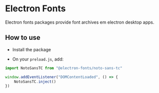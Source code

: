 # Electron Fonts

Electron fonts packages provide font archives em electron desktop apps.

## How to use

* Install the package

* On your `preload.js`, add:

```ts
import NotoSansTC from "@electron-fonts/noto-sans-tc"

window.addEventListener("DOMContentLoaded", () => {
    NotoSansTC.inject()
})
```